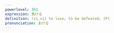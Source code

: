 ```yaml
---
powerlevel: 363
expression: 負ける
definition: (v1,vi) to lose; to be defeated; (P)
pronunciation: まける
---
```

